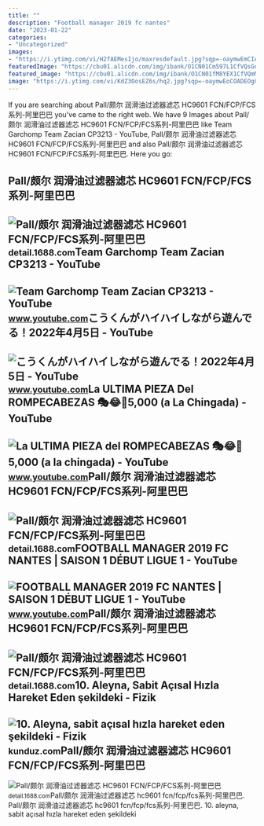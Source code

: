 ```yaml
---
title: ""
description: "Football manager 2019 fc nantes"
date: "2023-01-22"
categories:
- "Uncategorized"
images:
- "https://i.ytimg.com/vi/H2fAEMesIjo/maxresdefault.jpg?sqp=-oaymwEmCIAKENAF8quKqQMa8AEB-AH-CYAC0AWKAgwIABABGGUgXyhTMA8=&amp;rs=AOn4CLCJYSghky0o-ilndxvg6fCYAda1ug"
featuredImage: "https://cbu01.alicdn.com/img/ibank/O1CN01Cm597L1CfVQsGn3Tg_!!2209497730108-0-cib.jpg"
featured_image: "https://cbu01.alicdn.com/img/ibank/O1CN01fM8YEX1CfVQmM6MNV_!!2209497730108-0-cib.jpg"
image: "https://i.ytimg.com/vi/KdZ3OosEZ6s/hq2.jpg?sqp=-oaymwEoCOADEOgC8quKqQMcGADwAQH4Ad4EgAK4CIoCDAgAEAEYZSBMKGMwDw==&amp;rs=AOn4CLCfzFvJaPoNerKMbSKycXF-fCyaDA"
---
```


If you are searching about Pall/颇尔 润滑油过滤器滤芯 HC9601 FCN/FCP/FCS系列-阿里巴巴 you've came to the right web. We have 9 Images about Pall/颇尔 润滑油过滤器滤芯 HC9601 FCN/FCP/FCS系列-阿里巴巴 like Team Garchomp Team Zacian CP3213 - YouTube, Pall/颇尔 润滑油过滤器滤芯 HC9601 FCN/FCP/FCS系列-阿里巴巴 and also Pall/颇尔 润滑油过滤器滤芯 HC9601 FCN/FCP/FCS系列-阿里巴巴. Here you go:

Pall/颇尔 润滑油过滤器滤芯 HC9601 FCN/FCP/FCS系列-阿里巴巴
------------------------------------------

 ![Pall/颇尔 润滑油过滤器滤芯 HC9601 FCN/FCP/FCS系列-阿里巴巴](https://cbu01.alicdn.com/img/ibank/O1CN01fM8YEX1CfVQmM6MNV_!!2209497730108-0-cib.jpg) <small>detail.1688.com</small>Team Garchomp Team Zacian CP3213 - YouTube
------------------------------------------

 ![Team Garchomp Team Zacian CP3213 - YouTube](https://i.ytimg.com/vi/HYLCwcE-Dgc/maxres2.jpg?sqp=-oaymwEoCIAKENAF8quKqQMcGADwAQH4AYwCgALgA4oCDAgAEAEYRSBHKGUwDw==&rs=AOn4CLC_ulBvmvqa2cf2uT56Qfk3FCYaDA) <small>www.youtube.com</small>こうくんがハイハイしながら遊んでる！2022年4月5日 - YouTube
-------------------------------------

 ![こうくんがハイハイしながら遊んでる！2022年4月5日 - YouTube](https://i.ytimg.com/vi/H2fAEMesIjo/maxresdefault.jpg?sqp=-oaymwEmCIAKENAF8quKqQMa8AEB-AH-CYAC0AWKAgwIABABGGUgXyhTMA8=&rs=AOn4CLCJYSghky0o-ilndxvg6fCYAda1ug) <small>www.youtube.com</small>La ULTIMA PIEZA Del ROMPECABEZAS 🎭😂🧘5,000 (a La Chingada) - YouTube
-------------------------------------------------------------------

 ![La ULTIMA PIEZA del ROMPECABEZAS 🎭😂🧘5,000 (a la chingada) - YouTube](https://i.ytimg.com/vi/KdZ3OosEZ6s/hq2.jpg?sqp=-oaymwEoCOADEOgC8quKqQMcGADwAQH4Ad4EgAK4CIoCDAgAEAEYZSBMKGMwDw==&rs=AOn4CLCfzFvJaPoNerKMbSKycXF-fCyaDA) <small>www.youtube.com</small>Pall/颇尔 润滑油过滤器滤芯 HC9601 FCN/FCP/FCS系列-阿里巴巴
------------------------------------------

 ![Pall/颇尔 润滑油过滤器滤芯 HC9601 FCN/FCP/FCS系列-阿里巴巴](https://cbu01.alicdn.com/img/ibank/O1CN01nh9x7M1CfVUYbGVlA_!!2209497730108-0-cib.jpg) <small>detail.1688.com</small>FOOTBALL MANAGER 2019 FC NANTES | SAISON 1 DÉBUT LIGUE 1 - YouTube
------------------------------------------------------------------

 ![FOOTBALL MANAGER 2019 FC NANTES | SAISON 1 DÉBUT LIGUE 1 - YouTube](https://i.ytimg.com/vi/ZB11Z3nr-aE/maxresdefault.jpg) <small>www.youtube.com</small>Pall/颇尔 润滑油过滤器滤芯 HC9601 FCN/FCP/FCS系列-阿里巴巴
------------------------------------------

 ![Pall/颇尔 润滑油过滤器滤芯 HC9601 FCN/FCP/FCS系列-阿里巴巴](https://cbu01.alicdn.com/img/ibank/O1CN01XtGy0z1CfVQpNwWLx_!!2209497730108-0-cib.jpg) <small>detail.1688.com</small>10. Aleyna, Sabit Açısal Hızla Hareket Eden şekildeki - Fizik
-------------------------------------------------------------

 ![10. Aleyna, sabit açısal hızla hareket eden şekildeki - Fizik](https://media.kunduz.com/media/question/seo/raw/20220425213749961207-3853917_cCCGOdKxd.jpg?h=512) <small>kunduz.com</small>Pall/颇尔 润滑油过滤器滤芯 HC9601 FCN/FCP/FCS系列-阿里巴巴
------------------------------------------

 ![Pall/颇尔 润滑油过滤器滤芯 HC9601 FCN/FCP/FCS系列-阿里巴巴](https://cbu01.alicdn.com/img/ibank/O1CN01Cm597L1CfVQsGn3Tg_!!2209497730108-0-cib.jpg) <small>detail.1688.com</small>Pall/颇尔 润滑油过滤器滤芯 hc9601 fcn/fcp/fcs系列-阿里巴巴. Pall/颇尔 润滑油过滤器滤芯 hc9601 fcn/fcp/fcs系列-阿里巴巴. 10. aleyna, sabit açısal hızla hareket eden şekildeki
